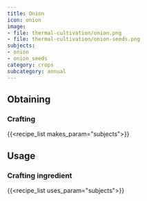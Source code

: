 ```yaml
---
title: Onion
icon: onion
image:
- file: thermal-cultivation/onion.png
- file: thermal-cultivation/onion-seeds.png
subjects: 
- onion
- onion_seeds
category: crops
subcategory: annual
---
```




Obtaining
---------

### Crafting
{{<recipe_list makes_param="subjects">}}

Usage
-----

### Crafting ingredient
{{<recipe_list uses_param="subjects">}}